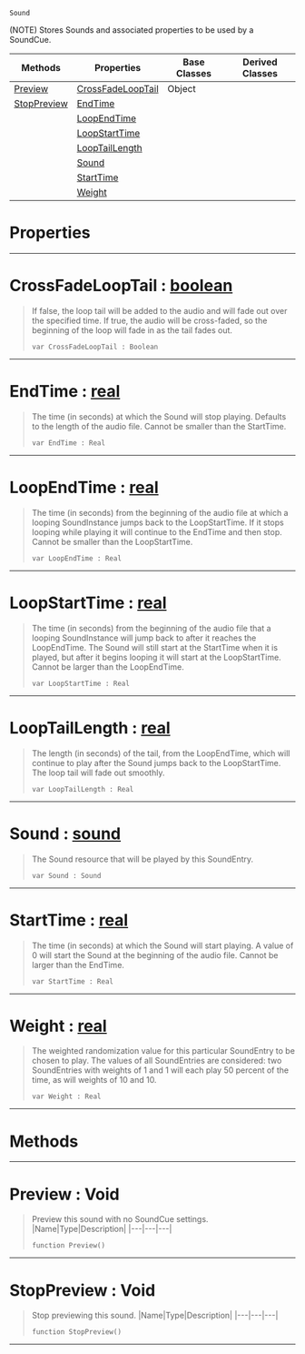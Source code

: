  `Sound`

(NOTE) Stores Sounds and associated properties to be used by a SoundCue.

|Methods|Properties|Base Classes|Derived Classes|
|---|---|---|---|
|[ Preview](https://github.com/zeroengineteam/ZeroDocs/code_reference/class_reference/soundentry.markdown#preview-void)|[ CrossFadeLoopTail](https://github.com/zeroengineteam/ZeroDocs/code_reference/class_reference/soundentry.markdown#crossfadelooptail-zero-e)|Object| |
|[ StopPreview](https://github.com/zeroengineteam/ZeroDocs/code_reference/class_reference/soundentry.markdown#stoppreview-void)|[ EndTime](https://github.com/zeroengineteam/ZeroDocs/code_reference/class_reference/soundentry.markdown#endtime-zero-engine-docu)| | |
| |[ LoopEndTime](https://github.com/zeroengineteam/ZeroDocs/code_reference/class_reference/soundentry.markdown#loopendtime-zero-engine)| | |
| |[ LoopStartTime](https://github.com/zeroengineteam/ZeroDocs/code_reference/class_reference/soundentry.markdown#loopstarttime-zero-engin)| | |
| |[ LoopTailLength](https://github.com/zeroengineteam/ZeroDocs/code_reference/class_reference/soundentry.markdown#looptaillength-zero-engi)| | |
| |[ Sound](https://github.com/zeroengineteam/ZeroDocs/code_reference/class_reference/soundentry.markdown#sound-zero-engine-docume)| | |
| |[ StartTime](https://github.com/zeroengineteam/ZeroDocs/code_reference/class_reference/soundentry.markdown#starttime-zero-engine-do)| | |
| |[ Weight](https://github.com/zeroengineteam/ZeroDocs/code_reference/class_reference/soundentry.markdown#weight-zero-engine-docum)| | |


 #  Properties


---  
 #  CrossFadeLoopTail : [boolean](https://github.com/zeroengineteam/ZeroDocs/code_reference/zilch_base_types/boolean.markdown)

> If false, the loop tail will be added to the audio and will fade out over the specified time. If true, the audio will be cross-faded, so the beginning of the loop will fade in as the tail fades out.
> ``` lang=cpp, name=Zilch
> var CrossFadeLoopTail : Boolean


---  
 #  EndTime : [real](https://github.com/zeroengineteam/ZeroDocs/code_reference/zilch_base_types/real.markdown)

> The time (in seconds) at which the Sound will stop playing. Defaults to the length of the audio file. Cannot be smaller than the StartTime.
> ``` lang=cpp, name=Zilch
> var EndTime : Real


---  
 #  LoopEndTime : [real](https://github.com/zeroengineteam/ZeroDocs/code_reference/zilch_base_types/real.markdown)

> The time (in seconds) from the beginning of the audio file at which a looping SoundInstance jumps back to the LoopStartTime. If it stops looping while playing it will continue to the EndTime and then stop. Cannot be smaller than the LoopStartTime.
> ``` lang=cpp, name=Zilch
> var LoopEndTime : Real


---  
 #  LoopStartTime : [real](https://github.com/zeroengineteam/ZeroDocs/code_reference/zilch_base_types/real.markdown)

> The time (in seconds) from the beginning of the audio file that a looping SoundInstance will jump back to after it reaches the LoopEndTime. The Sound will still start at the StartTime when it is played, but after it begins looping it will start at the LoopStartTime. Cannot be larger than the LoopEndTime.
> ``` lang=cpp, name=Zilch
> var LoopStartTime : Real


---  
 #  LoopTailLength : [real](https://github.com/zeroengineteam/ZeroDocs/code_reference/zilch_base_types/real.markdown)

> The length (in seconds) of the tail, from the LoopEndTime, which will continue to play after the Sound jumps back to the LoopStartTime. The loop tail will fade out smoothly.
> ``` lang=cpp, name=Zilch
> var LoopTailLength : Real


---  
 #  Sound : [sound](https://github.com/zeroengineteam/ZeroDocs/code_reference/class_reference/sound.markdown)

> The Sound resource that will be played by this SoundEntry.
> ``` lang=cpp, name=Zilch
> var Sound : Sound


---  
 #  StartTime : [real](https://github.com/zeroengineteam/ZeroDocs/code_reference/zilch_base_types/real.markdown)

> The time (in seconds) at which the Sound will start playing. A value of 0 will start the Sound at the beginning of the audio file. Cannot be larger than the EndTime.
> ``` lang=cpp, name=Zilch
> var StartTime : Real


---  
 #  Weight : [real](https://github.com/zeroengineteam/ZeroDocs/code_reference/zilch_base_types/real.markdown)

> The weighted randomization value for this particular SoundEntry to be chosen to play. The values of all SoundEntries are considered: two SoundEntries with weights of 1 and 1 will each play 50 percent of the time, as will weights of 10 and 10.
> ``` lang=cpp, name=Zilch
> var Weight : Real


---  
 #  Methods


---  
 #  Preview : Void

> Preview this sound with no SoundCue settings.
> |Name|Type|Description|
> |---|---|---|
> ``` lang=cpp, name=Zilch
> function Preview()
> ``` 


---  
 #  StopPreview : Void

> Stop previewing this sound.
> |Name|Type|Description|
> |---|---|---|
> ``` lang=cpp, name=Zilch
> function StopPreview()
> ``` 


---  
 

 